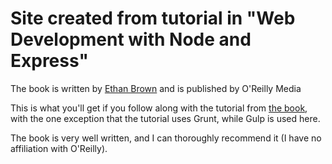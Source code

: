 # Site created from tutorial in "Web Development with Node and Express"

The book is written by [Ethan Brown](https://www.popart.com/about-us/team/ethan-brown)
and is published by O'Reilly Media

This is what you'll get if you follow along with the tutorial from [the book](http://shop.oreilly.com/product/0636920032977.do), with the one exception that the tutorial uses Grunt, while Gulp is used here.

The book is very well written, and I can thoroughly recommend it (I have no affiliation with O'Reilly).


